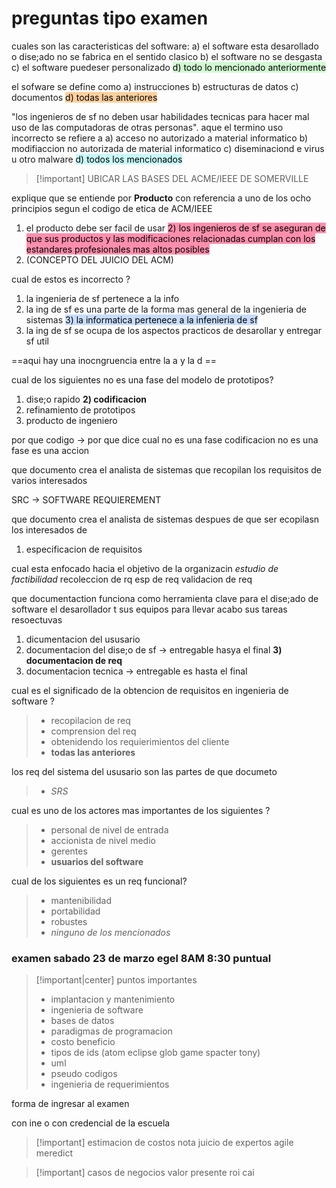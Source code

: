 # preguntas tipo examen

cuales son las caracteristicas del software:
a) el software esta desarollado o dise;ado no se fabrica en el sentido clasico
b) el software no se desgasta
c) el software puedeser personalizado
<mark style="background: #BBFABBA6;">d) todo lo mencionado anteriormente</mark>



el sofware se define como
a) instrucciones
b) estructuras de datos
c) documentos
<mark style="background: #FFB86CA6;">d) todas las anteriores</mark>




"los ingenieros de sf no deben usar habilidades tecnicas para hacer mal uso de las computadoras de otras personas". aque el termino uso incorrecto se refiere a
a) acceso no autorizado a material informatico
b) modifiaccion no autorizada de material informatico
c) diseminaciond e virus u otro malware
<mark style="background: #ABF7F7A6;">d) todos los mencionados</mark>


>[!important] UBICAR LAS BASES DEL ACME/IEEE DE SOMERVILLE
>

explique que se entiende por **Producto** con referencia a uno de los ocho principios segun el codigo de etica de ACM/IEEE
1) el producto debe ser facil de usar
<mark style="background: #FF5582A6;">2) los ingenieros de sf se aseguran de que sus productos y las modificaciones relacionadas cumplan con los estandares profesionales mas altos posibles</mark>
3) (CONCEPTO DEL JUICIO DEL ACM)


cual de estos es incorrecto ?
1) la ingenieria de sf pertenece a la info
2) la ing de sf es una parte de la forma mas general de la ingenieria de sistemas
<mark style="background: #ADCCFFA6;">3) la informatica pertenece a la infenieria de sf</mark>
4) la ing de sf se ocupa de los aspectos practicos de desarollar y entregar sf util

==aqui hay una inocngruencia entre la a y la d ==


cual de los siguientes no es una fase del modelo de prototipos?
1) dise;o rapido
**2) codificacion**
3) refinamiento de prototipos
4) producto de ingeniero


por que codigo -> por que dice cual no es una fase codificacion no es una fase es una accion


que documento crea el analista de sistemas que recopilan los requisitos de varios interesados

SRC -> SOFTWARE REQUIEREMENT 



que documento crea el analista de sistemas despues de que ser ecopilasn los interesados de 

1) especificacion de requisitos



cual esta enfocado hacia el objetivo de la organizacin
*estudio de factibilidad*
recoleccion de rq
esp de req 
validacion de req


que documentaction funciona como herramienta clave para el dise;ado de software
el desarollador t sus equipos para llevar acabo sus tareas resoectuvas

1) dicumentacion del ususario
2) documentacion del dise;o de sf -> entregable hasya el final
**3) documentacion de req**
4) documentacion tecnica -> entregable es hasta el final


cual es el significado de la obtencion de requisitos en ingenieria de software ?
>- recopilacion de req
>- comprension del req
>- obtenidendo los requierimientos del cliente
>- **todas las anteriores**



los req del sistema del ususario son las partes de que documeto
>- *SRS*



cual es uno de los actores mas importantes de los siguientes ?

>- personal de nivel de entrada
>- accionista de nivel medio
>- gerentes
>- **usuarios del software**


cual de los siguientes es un req funcional?
>- mantenibilidad
>- portabilidad
>- robustes
>- *ninguno de los mencionados*



### examen sabado 23 de marzo egel 8AM 8:30 puntual

>[!important|center] puntos importantes
>- implantacion y mantenimiento
>- ingenieria de software
>- bases de datos
>- paradigmas de programacion
>- costo beneficio
>- tipos de ids (atom eclipse glob game spacter tony)
>- uml
>- pseudo codigos
>- ingenieria de requerimientos

forma de ingresar al examen

con ine o con credencial de la escuela

>[!important] estimacion de costos nota
>juicio de expertos
>agile
>meredict


>[!important] casos de negocios
>valor presente
>roi
>cai

